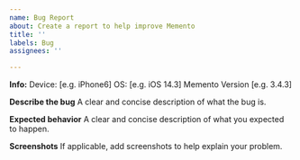 ```yaml
---
name: Bug Report
about: Create a report to help improve Memento
title: ''
labels: Bug
assignees: ''

---
```


**Info:**
 Device: [e.g. iPhone6]
 OS: [e.g. iOS 14.3]
 Memento Version [e.g. 3.4.3]

**Describe the bug**
A clear and concise description of what the bug is.

**Expected behavior**
A clear and concise description of what you expected to happen.

**Screenshots**
If applicable, add screenshots to help explain your problem.
